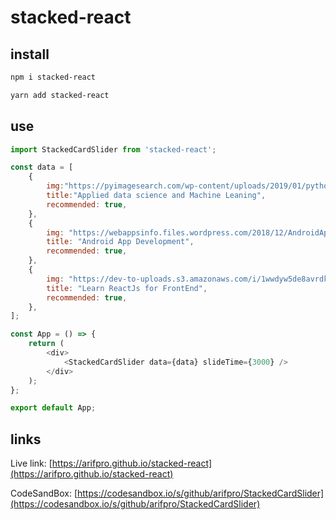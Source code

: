 # stacked-react

## install

```sh
npm i stacked-react
```

```sh
yarn add stacked-react
```

## use

```js
import StackedCardSlider from 'stacked-react';

const data = [
    {
        img:"https://pyimagesearch.com/wp-content/uploads/2019/01/python_ml_header.png",
        title:"Applied data science and Machine Leaning",
        recommended: true,
    },
    {
        img: "https://webappsinfo.files.wordpress.com/2018/12/AndroidAppDev-Trends-min.jpg",
        title: "Android App Development",
        recommended: true,
    },
    {
        img: "https://dev-to-uploads.s3.amazonaws.com/i/1wwdyw5de8avrdkgtz5n.png",
        title: "Learn ReactJs for FrontEnd",
        recommended: true,
    },
];

const App = () => {
    return (
        <div>
            <StackedCardSlider data={data} slideTime={3000} />
        </div>
    );
};

export default App;
```

## links

Live link: [https://arifpro.github.io/stacked-react](https://arifpro.github.io/stacked-react)

CodeSandBox: [https://codesandbox.io/s/github/arifpro/StackedCardSlider](https://codesandbox.io/s/github/arifpro/StackedCardSlider)
